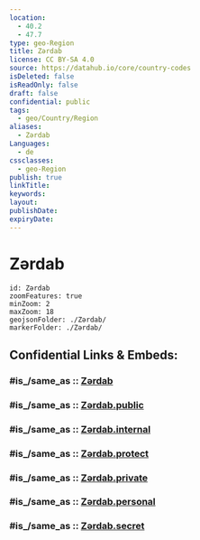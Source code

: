 ```yaml
---
location:
  - 40.2
  - 47.7
type: geo-Region
title: Zərdab
license: CC BY-SA 4.0
source: https://datahub.io/core/country-codes
isDeleted: false
isReadOnly: false
draft: false
confidential: public
tags:
  - geo/Country/Region
aliases:
  - Zərdab
Languages:
  - de
cssclasses:
  - geo-Region
publish: true
linkTitle:
keywords:
layout:
publishDate:
expiryDate:
---
```


# Zərdab

```leaflet
id: Zərdab
zoomFeatures: true 
minZoom: 2 
maxZoom: 18
geojsonFolder: ./Zərdab/
markerFolder: ./Zərdab/
```


## Confidential Links & Embeds: 

### #is_/same_as :: [Zərdab](/_Standards/Earth/Continent/Asia/Asia~North~West/Azerbaijan/Regions~Azerbaijan/Aran/counties~Aran/Zərdab.md) 

### #is_/same_as :: [Zərdab.public](/_public/Earth/Continent/Asia/Asia~North~West/Azerbaijan/Regions~Azerbaijan/Aran/counties~Aran/Zərdab.public.md) 

### #is_/same_as :: [Zərdab.internal](/_internal/Earth/Continent/Asia/Asia~North~West/Azerbaijan/Regions~Azerbaijan/Aran/counties~Aran/Zərdab.internal.md) 

### #is_/same_as :: [Zərdab.protect](/_protect/Earth/Continent/Asia/Asia~North~West/Azerbaijan/Regions~Azerbaijan/Aran/counties~Aran/Zərdab.protect.md) 

### #is_/same_as :: [Zərdab.private](/_private/Earth/Continent/Asia/Asia~North~West/Azerbaijan/Regions~Azerbaijan/Aran/counties~Aran/Zərdab.private.md) 

### #is_/same_as :: [Zərdab.personal](/_personal/Earth/Continent/Asia/Asia~North~West/Azerbaijan/Regions~Azerbaijan/Aran/counties~Aran/Zərdab.personal.md) 

### #is_/same_as :: [Zərdab.secret](/_secret/Earth/Continent/Asia/Asia~North~West/Azerbaijan/Regions~Azerbaijan/Aran/counties~Aran/Zərdab.secret.md)

